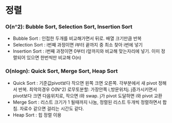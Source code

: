 # 정렬

### O(n^2): Bubble Sort, Selection Sort, Insertion Sort
-  Bubble Sort : 인접한 두개를 비교해가면서 뒤로. 배열 크기만큼 반복
-  Selection Sort : i번째 과정이면 i부터 끝까지 중 최소 찾아 i번에 넣기
-  Insertion Sort : i번째 과정이면 0부터 i앞까지와 비교해 맞는자리에 넣기. 이미 정렬되어 있으면 한번씩만 비교해 O(n)
 
### O(nlogn): Quick Sort, Merge Sort, Heap Sort
-  Quick Sort : 기준값pivot보다 작으면 왼쪽 크면 오른쪽. 각부분에서 새 pivot 정해서 반복. 최악의경우 O(N^2)
 				로무토분할: 가장안쪽 i,방문위치j. j증가시키면서 pivot보다 크면 다음위치로, 작으면 i와 swap. j가 pivot 도달하면 i와 pivot 교환
-  Merge Sort : 리스트 크기가 1 될때까지 나눔, 정렬된 리스트 두개씩 정렬하면서 합침. 자료수 같으면 걸리는 시간도 같다.
-  Heap Sort : 힙 정렬 이용

